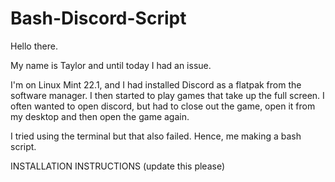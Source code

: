 # Bash-Discord-Script
Hello there.

My name is Taylor and until today I had an issue.

I'm on Linux Mint 22.1, and I had installed Discord as a flatpak from the software manager.
I then started to play games that take up the full screen.
I often wanted to open discord, but had to close out the game, open it from my desktop and then open the game again.

I tried using the terminal but that also failed.
Hence, me making a bash script.


INSTALLATION INSTRUCTIONS
(update this please)
